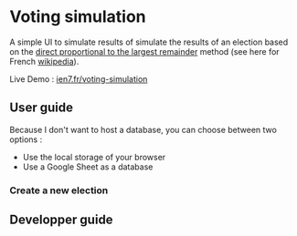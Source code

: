 # Voting simulation

A simple UI to simulate results of  simulate the results of an election based on the [direct proportional to the largest remainder](https://github.com/seba1204/voting-simulation.git) method (see here for French [wikipedia](https://fr.wikipedia.org/wiki/Scrutin_proportionnel_plurinominal#M%C3%A9thode_utilisant_le_quotient_de_Hare)).

Live Demo : [ien7.fr/voting-simulation](https://ien7.fr/voting-simulation)

## User guide

Because I don't want to host a database, you can choose between two options :

- Use the local storage of your browser
- Use a Google Sheet as a database

### Create a new election

## Developper guide
